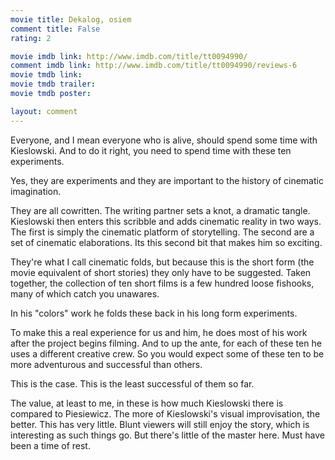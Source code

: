 ```yaml
---
movie title: Dekalog, osiem
comment title: False
rating: 2

movie imdb link: http://www.imdb.com/title/tt0094990/
comment imdb link: http://www.imdb.com/title/tt0094990/reviews-6
movie tmdb link: 
movie tmdb trailer: 
movie tmdb poster: 

layout: comment
---
```


Everyone, and I mean everyone who is alive, should spend some time with Kieslowski. And to do it right, you need to spend time with these ten experiments.

Yes, they are experiments and they are important to the history of cinematic imagination. 

They are all cowritten. The writing partner sets a knot, a dramatic tangle. Kieslowski then enters this scribble and adds cinematic reality in two ways. The first is simply the cinematic platform of storytelling. The second are a set of cinematic elaborations. Its this second bit that makes him so exciting.

They're what I call cinematic folds, but because this is the short form (the movie equivalent of short stories) they only have to be suggested. Taken together, the collection of ten short films is a few hundred loose fishooks, many of which catch you unawares.

In his "colors" work he folds these back in his long form experiments.

To make this a real experience for us and him, he does most of his work after the project begins filming. And to up the ante, for each of these ten he uses a different creative crew. So you would expect some of these ten to be more adventurous and successful than others.

This is the case. This is the least successful of them so far.

The value, at least to me, in these is how much Kieslowski there is compared to Piesiewicz. The more of Kieslowski's visual improvisation, the better. This has very little. Blunt viewers will still enjoy the story, which is interesting as such things go. But there's little of the master here. Must have been a time of rest.